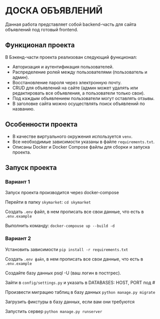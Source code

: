 # ДОСКА ОБЪЯВЛЕНИЙ
Данная работа представляет собой backend-часть для сайта объявлений под готовый frontend.

## Функционал проекта
В Бэкенд-части проекта реализован следующий функционал:

- Авторизация и аутентификация пользователей.
- Распределение ролей между пользователями (пользователь и админ).
- Восстановление пароля через электронную почту.
- CRUD для объявлений на сайте (админ может удалять или редактировать все объявления, а пользователи только свои).
- Под каждым объявлением пользователи могут оставлять отзывы.
- В заголовке сайта можно осуществлять поиск объявлений по названию.

## Особенности проекта
- В качестве виртуального окружения используется `venv`.
- Все необходимые зависимости указаны в файле `requirements.txt`.
- Описаны Docker и Docker Compose файлы для сборки и запуска проекта.

## Запуск проекта
### Вариант 1
Запуск проекта производится через docker-compose

Перейти в папку `skymarket`:
`cd skymarket`

Создать `.env` файл, в нем прописать все свои данные, что есть в `.env.example`

Выполнить команду:
`docker-compouse up --build -d`

### Вариант 2
Установить зависимости
`pip install -r requirements.txt`

Создать `.env файл`, в нем прописать все свои данные, что есть в `.env.example`

Создайте базу данных psql -U (ваш логин в постгрес). 

Зайти в `config/settings.py` и указать в DATABASES: HOST, PORT под #

Произвести миграцию таблиц в базу данных
`python manage.py migrate`

Загрузить фикстуры в базу данных, если вам они требуются

Запустить сервер
`python manage.py runserver`
